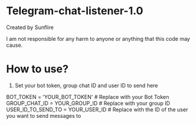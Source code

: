 # Telegram-chat-listener-1.0
Created by Sunflire

I am not responsible for any harm to anyone or anything that this code may cause.

# How to use?

1. Set your bot token, group chat ID and user ID to send here

BOT_TOKEN = 'YOUR_BOT_TOKEN' # Replace with your Bot Token
GROUP_CHAT_ID = YOUR_GROUP_ID  # Replace with your group ID
USER_ID_TO_SEND_TO = YOUR_USER_ID # Replace with the ID of the user you want to send messages to
